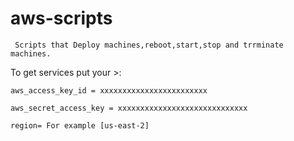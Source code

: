 # aws-scripts
     Scripts that Deploy machines,reboot,start,stop and trrminate machines.

To get services put your >:

    aws_access_key_id = xxxxxxxxxxxxxxxxxxxxxxxx

    aws_secret_access_key = xxxxxxxxxxxxxxxxxxxxxxxxxxxxx

    region= For example [us-east-2]
